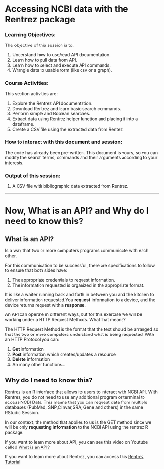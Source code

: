 # Accessing NCBI data with the Rentrez package

### Learning Objectives:

The objective of this session is to:

1.  Understand how to use/read API documentation.
2.  Learn how to pull data from API.
3.  Learn how to select and execute API commands.
4.  Wrangle data to usable form (like csv or a graph).

### Course Activities:

This section activities are:

1.  Explore the Rentrez API documentation.
2.  Download Rentrez and learn basic search commands.
3.  Perform simple and Boolean searches.
4.  Extract data using Rentrez helper function and placing it into a dataframe.
5.  Create a CSV file using the extracted data from Rentez. 

### How to interact with this document and session:

The code has already been pre-written. 
This document is yours, so you can modify the search terms, commands and their arguments according to your interests.

### Output of this session:

1.  A CSV file with bibliographic data extracted from Rentrez.

---

# Now, What is an API? and Why do I need to know this?

## What is an API?

Is a way that two or more computers programs communicate with each other.
 
For this communication to be successful, there are specifications to follow to ensure that both sides have: 

1. The appropriate credentials to request information.
2. The information requested is organized in the appropriate format.

It is like a waiter running back and forth in between you and the kitchen to deliver information requested.You **request** information to a device, and the device returns request with a **response**.
 
An API can operate in different ways, but for this exercise we will be working under a HTTP Request Methods. 
What that means?

The HTTP Request Method is the format that the text should be arranged so that the two or more computers understand what is being requested.
With an HTTP Protocol you can: 

1. **Get** information
2. **Post** information which creates/updates a resource
3. **Delete** information
4. An many other functions...

## Why do I need to know this?

Rentrez is an R interface that allows its users to interact with NCBI API. 
With Rentrez, you do not need to use any additional program or terminal to access NCBI Data. 
This means that you can request data from multiple databases (PubMed, SNP,Clinvar,SRA, Gene and others) in the same RStudio Session. 

In our context, the method that applies to us is the GET method since we will be only **requesting information** to the NCBI API using the rentrez R package. 

If you want to learn more about API, you can see this video on Youtube called [What is an API?](https://youtu.be/s7wmiS2mSXY)

If you want to learn more about Rentrez, you can access this [Rentrez Tutorial](https://cran.r-project.org/web/packages/rentrez/vignettes/rentrez_tutorial.html)

